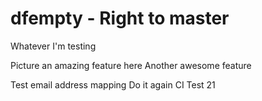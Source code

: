 # dfempty - Right to master

Whatever I'm testing

Picture an amazing feature here
Another awesome feature

Test email address mapping
Do it again
CI Test 21
